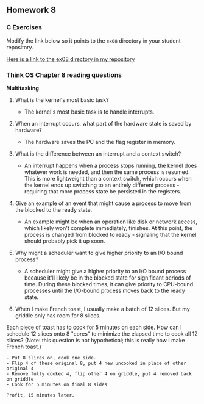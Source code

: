 ## Homework 8

### C Exercises

Modify the link below so it points to the `ex08` directory in your
student repository.

[Here is a link to the ex08 directory in my repository](https://github.com/phuston/ExercisesInC/tree/master/exercises/ex08)

### Think OS Chapter 8 reading questions

**Multitasking**

1) What is the kernel's most basic task?

    - The kernel's most basic task is to handle interrupts. 

2) When an interrupt occurs, what part of the hardware state is saved by hardware?

    - The hardware saves the PC and the flag register in memory.

3) What is the difference between an interrupt and a context switch?

    - An interrupt happens when a process stops running, the kernel does whatever work is needed, and then the same process is resumed. This is more lightweight than a context switch, which occurs when the kernel ends up switching to an entirely different process - requiring that more process state be persisted in the registers. 

4) Give an example of an event that might cause a process to move from the blocked to the ready state.

    - An example might be when an operation like disk or network access, which likely won't complete immediately, finishes. At this point, the process is changed from blocked to ready - signaling that the kernel should probably pick it up soon. 

5) Why might a scheduler want to give higher priority to an I/O bound process?

    - A scheduler might give a higher priority to an I/O bound process because it'll likely be in the blocked state for significant periods of time. During these blocked times, it can give priority to CPU-bound processes until the I/O-bound process moves back to the ready state. 

6) When I make French toast, I usually make a batch of 12 slices.  But my griddle only has room for 8 slices. 

Each piece of toast has to cook for 5 minutes on each side.  How can I schedule 12 slices onto 8 "cores"
to minimize the elapsed time to cook all 12 slices?  (Note: this question is not hypothetical; 
this is really how I make French toast.)

    - Put 8 slices on, cook one side.
    - Flip 4 of these original 8, put 4 new uncooked in place of other original 4
    - Remove fully cooked 4, flip other 4 on griddle, put 4 removed back on griddle
    - Cook for 5 minutes on final 8 sides
    
    Profit, 15 minutes later.



